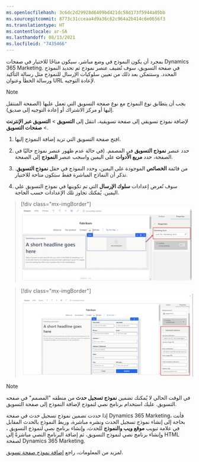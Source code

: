 ```yaml
---
ms.openlocfilehash: 3c6dc2d29928d6409bd421dc58d173f5944a05bb
ms.sourcegitcommit: 8773c31cceaa4d9a36c62c964a2b414c6e0656f3
ms.translationtype: HT
ms.contentlocale: ar-SA
ms.lasthandoff: 08/13/2021
ms.locfileid: "7435466"
---
```

بمجرد أن يكون النموذج في وضع مباشر، سيكون متاحًا للاختيار في صفحات Dynamics 365 Marketing. في صفحة التسويق، سوف تُضيف عنصر نموذج ثم تحديد النموذج المحدد. وستتمكن بعد ذلك من تعيين سلوكيات الإرسال للنموذج مثل رسالة التأكيد ورسالة الخطأ وعنوان URL لإعادة التوجيه.

> [!NOTE]
> يجب أن يتطابق نوع النموذج مع نوع صفحة التسويق التي تعمل عليها (الصفحة المنتقل إليها أو مركز الاشتراك أو إعادة التوجيه إلى صديق).

لإضافة نموذج تسويقي إلى صفحة تسويقية، انتقل إلى **التسويق** > **التسويق عبر الإنترنت** > **صفحات التسويق**.

1.  افتح صفحة التسويق التي تريد إضافة النموذج إليها.

1.  حدد عنصر **نموذج التسويق** في المصمم. (في حالة عدم ظهور عنصر نموذج حاليًا في الصفحة، حدد **مربع الأدوات** على اليمين واسحب عنصر **النموذج** إلى الصفحة.

1.  من قائمة **الخصائص** الموجودة على اليمين، وحدد النموذج في حقل **نموذج التسويق**. تذكر أن النماذج المباشرة فقط ستكون متاحة للاختيار.

1.  سوف تُعرض إعدادات **سلوك الإرسال** التي تم تكوينها في نموذج التسويق علي اليمين. يُمكنك تجاوز تلك الإعدادات حسب الحاجة.

> [!div class="mx-imgBorder"]
> [![لقطة شاشة لكيفية إضافة نموذج تسويق إلى صفحة.](../media/add-form-marketing-page-ssm.png)](../media/add-form-marketing-page-ssm.png#lightbox)

> [!div class="mx-imgBorder"]
> [![لقطة شاشة لإعدادات عمليات إرسال نموذج التسويق.](../media/form-submission-settings-ssm.png)](../media/form-submission-settings-ssm.png#lightbox)

> [!NOTE]
> في الوقت الحالي لا يُمكنك تضمين **نموذج تسجيل حدث** من منطقه "المصمم" في صفحه التسويق. عليك استخدام برنامج نصي لنموذج لإضافة النموذج إلى صفحة التسويق. 

إذا حددت تضمين نموذج تسجيل حدث في صفحة Dynamics 365 Marketing، فأنت بحاجة إلى إنشاء نموذج تسجيل الحدث ونشره مباشرة، وربط النموذج بالحدث المقابل في علامة تبويب **‏‫موقع ويب والنموذج‬** للحدث، وإنشاء برنامج نصي لنموذج التسويق ، وإنشاء برنامج نصي لنموذج التسويق، ثم إضافة البرنامج النصي مباشرةً إلى HTML لصفحة Dynamics 365 Marketing.

لمزيد من المعلومات، راجع [‏‫إضافة نموذج صفحة تسويق‬](/dynamics365/marketing/marketing-forms?azure-portal=true#add-a-form-to-a-marketing-page).
